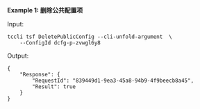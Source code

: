 **Example 1: 删除公共配置项**



Input: 

```
tccli tsf DeletePublicConfig --cli-unfold-argument  \
    --ConfigId dcfg-p-zvwgl6y8
```

Output: 
```
{
    "Response": {
        "RequestId": "839449d1-9ea3-45a8-94b9-4f9beecb8a45",
        "Result": true
    }
}
```

